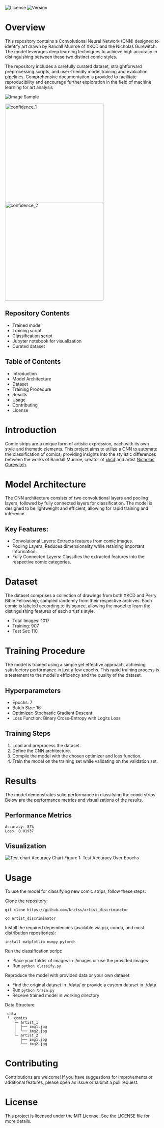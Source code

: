![License](https://img.shields.io/badge/license-MIT-blue)
![Version](https://img.shields.io/badge/version-0.8-orange)

# Overview

This repository contains a Convolutional Neural Network (CNN) designed to identify art drawn by Randall Munroe of XKCD and the Nicholas Gurewitch. The model leverages deep learning techniques to achieve high accuracy in distinguishing between these two distinct comic styles.

The repository includes a carefully curated dataset, straightforward preprocessing scripts, and user-friendly model training and evaluation pipelines. Comprehensive documentation is provided to facilitate reproducibility and encourage further exploration in the field of machine learning for art analysis

![Image Sample](/resources/sample_image.png)

<img src="/resources/confidence_1.png" alt="confidence_1" width="320"/>
<img src="/resources/confidence_2.png" alt="confidence_2" width="320"/>

## Repository Contents
- Trained model
- Training script
- Classification script
- Jupyter notebook for visualization
- Curated dataset


## Table of Contents
- Introduction
- Model Architecture
- Dataset
- Training Procedure
- Results
- Usage
- Contributing
- License

# Introduction

Comic strips are a unique form of artistic expression, each with its own style and thematic elements. This project aims to utilize a CNN to automate the classification of comics, providing insights into the stylistic differences between the works of Randall Munroe, creator of [xkcd](xkcd.com) and artist [Nicholas Gurewitch](https://pbfcomics.com/).

# Model Architecture

The CNN architecture consists of two convolutional layers and pooling layers, followed by fully connected layers for classification. The model is designed to be lightweight and efficient, allowing for rapid training and inference.

## Key Features:

- Convolutional Layers: Extracts features from comic images.
- Pooling Layers: Reduces dimensionality while retaining important information.
- Fully Connected Layers: Classifies the extracted features into the respective comic categories.

# Dataset

The dataset comprises a collection of drawings from both XKCD and Perry Bible Fellowship, sampled randomly from their respective archives. Each comic is labeled according to its source, allowing the model to learn the distinguishing features of each artist's style.

- Total Images: 1017
- Training: 907
- Test Set: 110

# Training Procedure

The model is trained using a simple yet effective approach, achieving satisfactory performance in just a few epochs. This rapid training process is a testament to the model's efficiency and the quality of the dataset.

## Hyperparameters
- Epochs: 7
- Batch Size: 16
- Optimizer: Stochastic Gradient Descent
- Loss Function: Binary Cross-Entropy with Logits Loss

## Training Steps

1. Load and preprocess the dataset.
2. Define the CNN architecture.
3. Compile the model with the chosen optimizer and loss function.
4. Train the model on the training set while validating on the validation set.

# Results

The model demonstrates solid performance in classifying the comic strips. Below are the performance metrics and visualizations of the results.

## Performance Metrics

    Accuracy: 87%
    Loss: 0.01937

## Visualization 


![Test chart](resources/performance_testaccuracy_2.png)
Accuracy Chart
Figure 1: Test Accuracy Over Epochs

# Usage

To use the model for classifying new comic strips, follow these steps:

Clone the repository:

`git clone https://github.com/kratss/artist_discriminator`

`cd artist_discriminator`

Install the required dependencies (available via pip, conda, and most distribution repositories):

`install matplotlib numpy pytorch`

Run the classification script:
- Place your folder of images in ./images or use the provided images
- Run `python classify.py`

Reproduce the model with provided data or your own dataset:

- Find the original dataset in ./data/ or provide a custom dataset in ./data
- Run `python train.py`
- Receive trained model in working directory

Data Structure
```
 data
 └─ comics
    ├─ artist_1
    │  ├── img1.jpg
    │  └── img2.jpg
    └─ artist_2
       ├── img1.jpg
       └── img2.jpg
```

# Contributing
Contributions are welcome! If you have suggestions for improvements or additional features, please open an issue or submit a pull request.

# License
This project is licensed under the MIT License. See the LICENSE file for more details.

